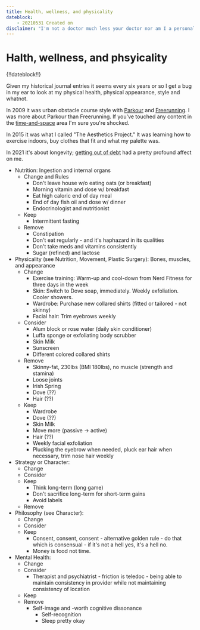 ```yaml
---
title: Health, wellness, and physicality
dateblock:
    - 20210531 Created on
disclaimer: "I'm not a doctor much less your doctor nor am I a personal stylist. Just a guy on the Internet sharing experiences and what I'm doing and considering regarding my own physical and mental health. This content is for informational and entertainment purposes only and does not constitute advice. Please consult with your doctor and wellness team."
---
```


# Halth, wellness, and phsyicality

{!!dateblock!!}

Given my historical journal entries it seems every six years or so I get a bug in my ear to look at my physical health, physical appearance, style and whatnot.

In 2009 it was urban obstacle course style with [Parkour](https://en.wikipedia.org/wiki/Parkour) and [Freerunning](https://en.wikipedia.org/wiki/Freerunning). I was more about Parkour than Freerunning. If you've touched any content in the [time-and-space](/time-and-space) area I'm sure you're shocked.

In 2015 it was what I called "The Aesthetics Project." It was learning how to exercise indoors, buy clothes that fit and what my palette was.

In 2021 it's about longevity; [getting out of debt](/finances) had a pretty profound affect on me.

- Nutrition: Ingestion and internal organs
	- Change and Rules
		- Don't leave house w/o eating oats (or breakfast)
		- Morning vitamin and dose w/ breakfast
		- Eat high caloric end of day meal
		- End of day fish oil and dose w/ dinner
		- Endocrinologist and nutritionist
	- Keep
		- Intermittent fasting
	- Remove
		- Constipation
		- Don't eat regularly - and it's haphazard in its qualities
		- Don't take meds and vitamins consistently
		- Sugar (refined) and lactose
- Physicality (see Nutrition, Movement, Plastic Surgery): Bones, muscles, and appearance
	- Change
		- Exercise training: Warm-up and cool-down from Nerd Fitness for three days in the week
		- Skin: Switch to Dove soap, immediately. Weekly exfoliation. Cooler showers.
		- Wardrobe: Purchase new collared shirts (fitted or tailored - not skinny)
		- Facial hair: Trim eyebrows weekly
	- Consider
		- Alum block or rose water (daily skin conditioner)
		- Luffa sponge or exfoliating body scrubber
		- Skin Milk
		- Sunscreen
		- Different colored collared shirts
	- Remove
		- Skinny-fat, 230lbs (BMI 180lbs), no muscle (strength and stamina)
		- Loose joints
		- Irish Spring
		- Dove (??)
		- Hair (??)
	- Keep
		- Wardrobe
		- Dove (??)
		- Skin Milk
		- Move more (passive -> active)
		- Hair (??)
		- Weekly facial exfoliation
		- Plucking the eyebrow when needed, pluck ear hair when necessary, trim nose hair weekly
- Strategy or Character:
	- Change
	- Consider
	- Keep
		- Think long-term (long game)
		- Don't sacrifice long-term for short-term gains
		- Avoid labels
	- Remove
- Philosophy (see Character):
	- Change
	- Consider
	- Keep
		- Consent, consent, consent - alternative golden rule - do that which is consensual - if it's not a hell yes, it's a hell no.
		- Money is food not time.
- Mental Health:
	- Change
	- Consider
		- Therapist and psychiatrist - friction is teledoc - being able to maintain consistency in provider while not maintaining consistency of location
	- Keep
	- Remove
		- Self-image and -worth cognitive dissonance
			- Self-recognition
			- Sleep pretty okay
